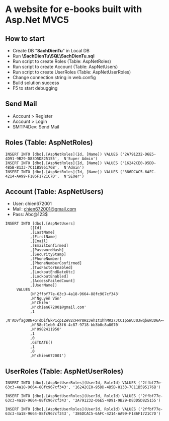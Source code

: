# A website for e-books built with Asp.Net MVC5

## How to start
+ Create DB "**SachDienTu**" in Local DB
+ Run **\SachDienTu\SQL\SachDienTu.sql**
+ Run script to create Roles (Table: AspNetRoles)
+ Run script to create Account (Table: AspNetUsers)
+ Run script to create UserRoles (Table: AspNetUserRoles)
+ Change connection string in web.config
+ Build solution success
+ F5 to start debugging

## Send Mail
+ Account > Register
+ Account > Login
+ SMTP4Dev: Send Mail

## Roles (Table: AspNetRoles)
```
INSERT INTO [dbo].[AspNetRoles](Id, [Name]) VALUES ('2A791232-D6E5-4D91-9B29-D83D5D825155',  N'Super Admin')
INSERT INTO [dbo].[AspNetRoles](Id, [Name]) VALUES ('16242CE0-95DD-4B5B-8133-7C11B595176B',  N'Admin')
INSERT INTO [dbo].[AspNetRoles](Id, [Name]) VALUES ('386DCAC5-6AFC-4214-AA99-F186F1721C7D',  N'SEOer')
```

## Account (Table: AspNetUsers)
+ User: chien672001
+ Mail: chien672001@gmail.com
+ Pass: Abc@123$

```
INSERT INTO [dbo].[AspNetUsers]
           ([Id]
           ,[LastName]
           ,[FirstName]
           ,[Email]
           ,[EmailConfirmed]
           ,[PasswordHash]
           ,[SecurityStamp]
           ,[PhoneNumber]
           ,[PhoneNumberConfirmed]
           ,[TwoFactorEnabled]
           ,[LockoutEndDateUtc]
           ,[LockoutEnabled]
           ,[AccessFailedCount]
           ,[UserName])
     VALUES
           (N'2ffbf77e-63c3-4a18-9664-88fc967cf343'
           ,N'Nguyễn Văn'
           ,N'Chiến'
           ,N'chien672001@gmail.com'
           ,1
           ,N'ADvfagO8N+GTdDifEkP1cpIZeV2cFHY8H2Jeh1t1hhMR27JCCIp5WUJUJwqbuW3D6A=='
           ,N'58cf1eb0-43f6-4c87-9718-bb3b0c8a8070'
           ,N'0982411958'
           ,1
           ,0
           ,GETDATE()
           ,1
           ,0
           ,N'chien672001')
```

## UserRoles (Table: AspNetUserRoles)
```
INSERT INTO [dbo].[AspNetUserRoles](UserId, RoleId) VALUES ('2ffbf77e-63c3-4a18-9664-88fc967cf343', '16242CE0-95DD-4B5B-8133-7C11B595176B')

INSERT INTO [dbo].[AspNetUserRoles](UserId, RoleId) VALUES ('2ffbf77e-63c3-4a18-9664-88fc967cf343', '2A791232-D6E5-4D91-9B29-D83D5D825155')

INSERT INTO [dbo].[AspNetUserRoles](UserId, RoleId) VALUES ('2ffbf77e-63c3-4a18-9664-88fc967cf343', '386DCAC5-6AFC-4214-AA99-F186F1721C7D')
```
